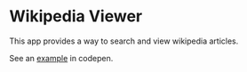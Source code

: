 # Wikipedia Viewer
This app provides a way to search and view wikipedia articles.

See an [example](http://codepen.io/guyziv2110/full/YNELGP/) in codepen.
